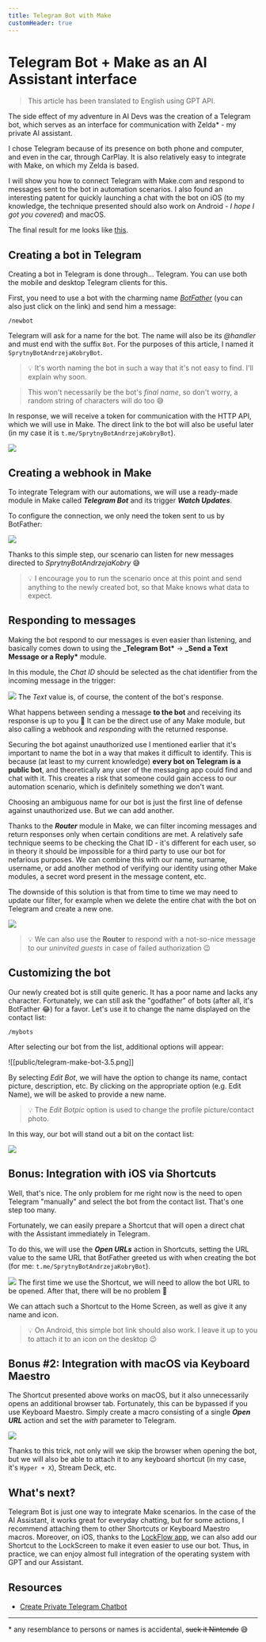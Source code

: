 ```yaml
---
title: Telegram Bot with Make
customHeader: true
---
```


# Telegram Bot + Make as an AI Assistant interface

> This article has been translated to English using GPT API.

The side effect of my adventure in AI Devs was the creation of a Telegram bot, which serves as an interface for communication with Zelda\* - my private AI assistant.

I chose Telegram because of its presence on both phone and computer, and even in the car, through CarPlay. It is also relatively easy to integrate with Make, on which my Zelda is based.

I will show you how to connect Telegram with Make.com and respond to messages sent to the bot in automation scenarios. I also found an interesting patent for quickly launching a chat with the bot on iOS (to my knowledge, the technique presented should also work on Android - _I hope I got you covered_) and macOS.

The final result for me looks like [this](https://koscielniak.pro/assets/0_part.mp4).

## Creating a bot in Telegram

Creating a bot in Telegram is done through... Telegram. You can use both the mobile and desktop Telegram clients for this.

First, you need to use a bot with the charming name [_BotFather_](https://telegram.me/botfather) (you can also just click on the link) and send him a message:

```
/newbot
```

Telegram will ask for a name for the bot. The name will also be its _@handler_ and must end with the suffix `Bot`. For the purposes of this article, I named it `SprytnyBotAndrzejaKobryBot`.

> 💡 It's worth naming the bot in such a way that it's not easy to find. I'll explain why soon.

> This won't necessarily be the bot's _final name_, so don't worry, a random string of characters will do too 😅

In response, we will receive a token for communication with the HTTP API, which we will use in Make. The direct link to the bot will also be useful later (in my case it is `t.me/SprytnyBotAndrzejaKobryBot`).

![](/public/telegram-make-bot-1.png)

## Creating a webhook in Make

To integrate Telegram with our automations, we will use a ready-made module in Make called **_Telegram Bot_** and its trigger **_Watch Updates_**.

To configure the connection, we only need the token sent to us by BotFather:

![](/public/telegram-make-bot-3.1.png)

Thanks to this simple step, our scenario can listen for new messages directed to _SprytnyBotAndrzejaKobry_ 😅

> 💡 I encourage you to run the scenario once at this point and send anything to the newly created bot, so that Make knows what data to expect.

## Responding to messages

Making the bot respond to our messages is even easier than listening, and basically comes down to using the **\_Telegram Bot\*** -> **\_Send a Text Message or a Reply\*** module.

In this module, the _Chat ID_ should be selected as the chat identifier from the incoming message in the trigger:

![](/public/telegram-make-bot-3.2.png)
The _Text_ value is, of course, the content of the bot's response.

What happens between sending a message **to the bot** and receiving its response is up to you 🙂 It can be the direct use of any Make module, but also calling a webhook and _responding_ with the returned response.

Securing the bot against unauthorized use I mentioned earlier that it's important to name the bot in a way that makes it difficult to identify. This is because (at least to my current knowledge) **every bot on Telegram is a public bot**, and theoretically any user of the messaging app could find and chat with it. This creates a risk that someone could gain access to our automation scenario, which is definitely something we don't want.

Choosing an ambiguous name for our bot is just the first line of defense against unauthorized use. But we can add another.

Thanks to the **_Router_** module in Make, we can filter incoming messages and return responses only when certain conditions are met. A relatively safe technique seems to be checking the Chat ID - it's different for each user, so in theory it should be impossible for a third party to use our bot for nefarious purposes. We can combine this with our name, surname, username, or add another method of verifying our identity using other Make modules, a secret word present in the message content, etc.

The downside of this solution is that from time to time we may need to update our filter, for example when we delete the entire chat with the bot on Telegram and create a new one.

![](/public/telegram-make-bot-2.png)

> 💡 We can also use the **Router** to respond with a not-so-nice message to our _uninvited guests_ in case of failed authorization 😉

## Customizing the bot

Our newly created bot is still quite generic. It has a poor name and lacks any character. Fortunately, we can still ask the "godfather" of bots (after all, it's BotFather 😂) for a favor. Let's use it to change the name displayed on the contact list:

```
/mybots
```

After selecting our bot from the list, additional options will appear:

![[public/telegram-make-bot-3.5.png]]

By selecting _Edit Bot_, we will have the option to change its name, contact picture, description, etc. By clicking on the appropriate option (e.g. Edit Name), we will be asked to provide a new name.

> 💡 The _Edit Botpic_ option is used to change the profile picture/contact photo.

In this way, our bot will stand out a bit on the contact list:

![](/public/telegram-make-bot-3.png)

## Bonus: Integration with iOS via Shortcuts

Well, that's nice. The only problem for me right now is the need to open Telegram "manually" and select the bot from the contact list. That's one step too many.

Fortunately, we can easily prepare a Shortcut that will open a direct chat with the Assistant immediately in Telegram.

To do this, we will use the **_Open URLs_** action in Shortcuts, setting the URL value to the same URL that BotFather greeted us with when creating the bot (for me: `t.me/SprytnyBotAndrzejaKobryBot`).

![](/public/telegram-make-bot-4.jpeg)
The first time we use the Shortcut, we will need to allow the bot URL to be opened. After that, there will be no problem 🙂

We can attach such a Shortcut to the Home Screen, as well as give it any name and icon.

> 💡 On Android, this simple bot link should also work. I leave it up to you to attach it to an icon on the desktop 😉

## Bonus #2: Integration with macOS via Keyboard Maestro

The Shortcut presented above works on macOS, but it also unnecessarily opens an additional browser tab. Fortunately, this can be bypassed if you use Keyboard Maestro. Simply create a macro consisting of a single **_Open URL_** action and set the _with_ parameter to Telegram.

![](/public/telegram-make-bot-5.png)

Thanks to this trick, not only will we skip the browser when opening the bot, but we will also be able to attach it to any keyboard shortcut (in my case, it's `Hyper + X`), Stream Deck, etc.

## What's next?

Telegram Bot is just one way to integrate Make scenarios. In the case of the AI Assistant, it works great for everyday chatting, but for some actions, I recommend attaching them to other Shortcuts or Keyboard Maestro macros. Moreover, on iOS, thanks to the [LockFlow app](https://www.macstories.net/reviews/lockflow-a-simple-way-to-add-shortcuts-to-the-ios-16-lock-screen/), we can also add our Shortcut to the LockScreen to make it even easier to use our bot. Thus, in practice, we can enjoy almost full integration of the operating system with GPT and our Assistant.

## Resources

- [Create Private Telegram Chatbot](https://sarafian.github.io/low-code/2020/03/24/create-private-telegram-chatbot.html)

---

\* any resemblance to persons or names is accidental, ~~suck it Nintendo~~ 😅
